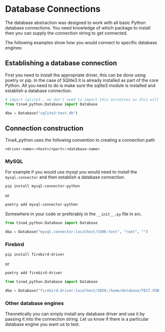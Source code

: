# Database Connections

The database abstraction was designed to work with all basic Python database connections.
You need knowledge of which package to install then you can supply the connection string to get connected.

The following examples show how you would connect to specific database engines:

## Establishing a database connection

First you need to install the appropriate driver, this can be done using poetry or pip. In the case of SQlite3 it is already installed as part of the core Python.
All you need to do is make sure the sqlite3 module is installed and establish a database connection.


```python
# import sqlite3 , we don't need to import this ourselves as this will be done for us based on the connection string, we just need to make sure it is installed
from tina4_python.Database import Database

dba = Database("sqlite3:test.db")

```

## Connection construction

Tina4_python uses the following convention in creating a connection path

```
<driver-name>:<host>/<port>:<database-name>
```

### MySQL

For example if you would use mysql you would need to install the `mysql.connector` and then establish a database connection.

```bash
pip install mysql-connector-python
```

or 

```bash
poetry add mysql-connector-python
```

Somewhere in your code or preferably in the `__init__.py` file in src.

```python
from tina4_python.Database import Database

dba = Database("mysql.connector:localhost/3306:test", "root", "")
```

### Firebird
```bash
pip install firebird-driver
```
or

```bash
poetry add firebird-driver
```

```python
from tina4_python.Database import Database

dba = Database("firebird.driver:localhost/3050:/home/database/TEST.FDB", "SYSDBA", "masterkey")
```

### Other database engines

Theoretically you can simply install any database driver and use it by passing it into the connection string.  Let us know if there is a particular database engine you want us to test.

